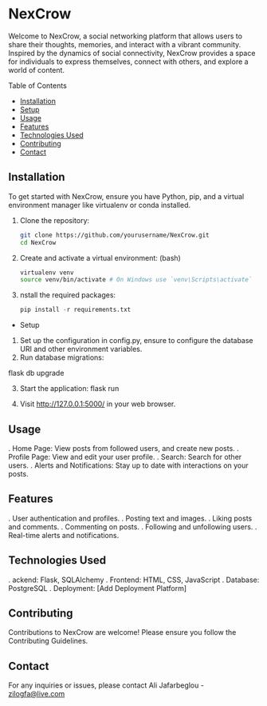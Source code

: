 # NexCrow

Welcome to NexCrow, a social networking platform that allows users to share their thoughts, memories, and interact with a vibrant community. Inspired by the dynamics of social connectivity, NexCrow provides a space for individuals to express themselves, connect with others, and explore a world of content.

Table of Contents

- [Installation](#installation)
- [Setup](#Setup)
- [Usage](#usage)
- [Features](#Features)
- [Technologies Used](#Technologies)
- [Contributing](#contributing)
- [Contact](#contact)

## Installation

To get started with NexCrow, ensure you have Python, pip, and a virtual environment manager like virtualenv or conda installed.

1. Clone the repository:

   ```bash
   git clone https://github.com/yourusername/NexCrow.git
   cd NexCrow

   ```

2. Create and activate a virtual environment: (bash)

   ```bash
   virtualenv venv
   source venv/bin/activate # On Windows use `venv\Scripts\activate`

   ```

3. nstall the required packages:
   ```python
   pip install -r requirements.txt
   ```

- Setup

1. Set up the configuration in config.py, ensure to configure the database URI and other environment variables.
2. Run database migrations:

flask db upgrade

3. Start the application:
   flask run

4. Visit http://127.0.0.1:5000/ in your web browser.

## Usage

. Home Page: View posts from followed users, and create new posts.
. Profile Page: View and edit your user profile.
. Search: Search for other users.
. Alerts and Notifications: Stay up to date with interactions on your posts.

## Features

. User authentication and profiles.
. Posting text and images.
. Liking posts and comments.
. Commenting on posts.
. Following and unfollowing users.
. Real-time alerts and notifications.

## Technologies Used

. ackend: Flask, SQLAlchemy
. Frontend: HTML, CSS, JavaScript
. Database: PostgreSQL
. Deployment: [Add Deployment Platform]

## Contributing

Contributions to NexCrow are welcome! Please ensure you follow the Contributing Guidelines.

## Contact

For any inquiries or issues, please contact
Ali Jafarbeglou - zilogfa@live.com

